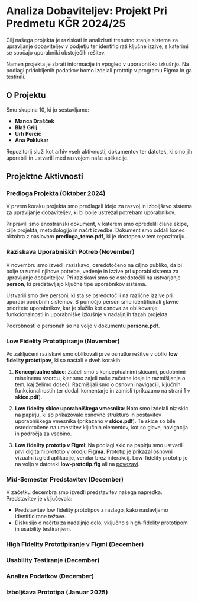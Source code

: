 # Analiza Dobaviteljev: Projekt Pri Predmetu KČR 2024/25

Cilj našega projekta je raziskati in analizirati trenutno stanje sistema za upravljanje dobaviteljev v podjetju ter identificirati ključne izzive, s katerimi se soočajo uporabniki obstoječih rešitev. 

Namen projekta je zbrati informacije in vpogled v uporabniško izkušnjo. Na podlagi pridobljenih podatkov bomo izdelali prototip v programu Figma in ga testirali.


## O Projektu

Smo skupina 10, ki jo sestavljamo:
- **Manca Drašček**
- **Blaž Grilj**
- **Urh Perčič**
- **Ana Poklukar**

Repozitorij služi kot arhiv vseh aktivnosti, dokumentov ter datotek, ki smo jih uporabili in ustvarili med razvojem naše aplikacije.

## Projektne Aktivnosti

### Predloga Projekta (Oktober 2024)

V prvem koraku projekta smo predlagali idejo za razvoj in izboljšavo sistema za upravljanje dobaviteljev, ki bi bolje ustrezal potrebam uporabnikov. 

Pripravili smo enostranski dokument, v katerem smo opredelili člane ekipe, cilje projekta, metodologijo in načrt izvedbe. Dokument smo oddali konec oktobra z naslovom **predloga_teme.pdf**, ki je dostopen v tem repozitoriju.

### Raziskava Uporabniških Potreb (November)

V novembru smo izvedli raziskavo, osredotočeno na ciljno publiko, da bi bolje razumeli njihove potrebe, vedenje in izzive pri uporabi sistema za upravljanje dobaviteljev. Pri raziskavi smo se osredotočili na ustvarjanje **person**, ki predstavljajo ključne tipe uporabnikov sistema.

Ustvarili smo dve personi, ki sta se osredotočili na različne izzive pri uporabi podobnih sistemov. S pomočjo person smo identificirali glavne prioritete uporabnikov, kar je služilo kot osnova za oblikovanje funkcionalnosti in uporabniške izkušnje v nadaljnjih fazah projekta. 

Podrobnosti o personah so na voljo v dokumentu **persone.pdf**.

### Low Fidelity Prototipiranje (November)

Po zaključeni raziskavi smo oblikovali prve osnutke rešitve v obliki **low fidelity prototipov**, ki so nastali v dveh korakih:  

1. **Konceptualne skice**: Začeli smo s konceptualnimi skicami, podobnimi miselnemu vzorcu, kjer smo zajeli naše začetne ideje in razmišljanja o tem, kaj želimo doseči. Razmišljali smo o osnovni navigaciji, ključnih funkcionalnostih ter dodali komentarje in zamisli (prikazano na strani 1 v **skice.pdf**).

2. **Low fidelity skice uporabniškega vmesnika**: Nato smo izdelali niz skic na papirju, ki so prikazovale osnovno strukturo in postavitev uporabniškega vmesnika (prikazano v **skice.pdf**). Te skice so bile osredotočene na umestitev ključnih elementov, kot so glave, navigacija in področja za vsebino.  

3. **Low fidelity prototip v Figmi**: Na podlagi skic na papirju smo ustvarili prvi digitalni prototip v orodju **Figma**. Prototip je prikazal osnovni vizualni izgled aplikacije, vendar brez interakcij. Low-fidelity prototip je na voljo v datoteki **low-prototip.fig** ali na [povezavi](https://www.figma.com/proto/BOxrJTZuz8LsPKgxq1lpb2/BI?node-id=0-1&t=dxAoerunpKTgySFC-1).  

### Mid-Semester Predstavitev (December)

V začetku decembra smo izvedli predstavitev našega napredka. Predstavitev je vključevala:
- Predstavitev low fidelity prototipov z razlago, kako naslavljamo identificirane težave.
- Diskusijo o načrtu za nadaljnje delo, vključno s high-fidelity prototipom in usability testiranjem.

### High Fidelity Prototipiranje v Figmi (December)

### Usability Testiranje (December)

### Analiza Podatkov (December)

### Izboljšava Prototipa (Januar 2025)

